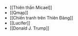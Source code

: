 - [[Thiên thần Micael]]
- [[Qmap]]
- [[Chiến tranh trên Thiên Đàng]]
- [[Lucifer]]
- [[Donald J. Trump]]
